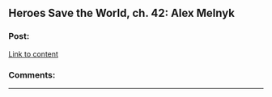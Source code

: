 ## Heroes Save the World, ch. 42: Alex Melnyk

### Post:

[Link to content](https://heroessavetheworld.wordpress.com/2017/02/03/sharp-as-sword-blades-ch-3-alex-melnyk/)

### Comments:

---

